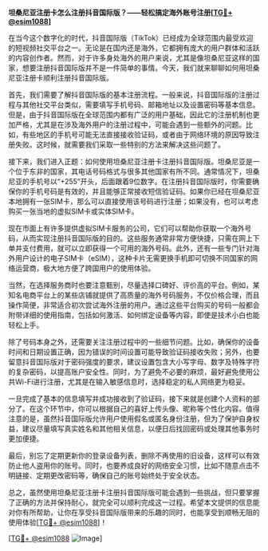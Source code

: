 **坦桑尼亚注册卡怎么注册抖音国际版？——轻松搞定海外账号注册[[TG💪+ @esim1088](https://t.me/s/esim1088)]**

在当今这个数字化的时代，抖音国际版（TikTok）已经成为全球范围内最受欢迎的短视频社交平台之一。无论是在国内还是海外，它都拥有庞大的用户群体和活跃的内容创作者。然而，对于许多身处海外的用户来说，尤其是像坦桑尼亚这样的国家，想要注册抖音国际版并不是一件简单的事情。今天，我们就来聊聊如何用坦桑尼亚注册卡顺利注册抖音国际版。

首先，我们需要了解抖音国际版的基本注册流程。一般来说，抖音国际版的注册过程与其他社交平台类似，需要填写手机号码、邮箱地址以及设置密码等基本信息。但是，由于抖音国际版在全球范围内都有广泛的用户基础，因此它的注册机制也更加严格，尤其是在涉及海外用户的注册过程中，可能会遇到一些额外的问题。比如，有些地区的手机号可能无法直接接收验证码，或者由于网络环境的原因导致注册失败。这时候，就需要我们采取一些特别的方法来解决这些问题了。

接下来，我们进入正题：如何使用坦桑尼亚注册卡注册抖音国际版。坦桑尼亚是一个位于东非的国家，其电话号码格式与很多其他国家有所不同。通常情况下，坦桑尼亚的手机号以“+255”开头，后面跟着9位数字。在注册抖音国际版时，你需要确保你的手机号码是有效的，并且能够正常接收短信验证码。如果你已经在坦桑尼亚本地拥有一张SIM卡，那么可以直接使用该号码进行注册；如果没有，也可以考虑购买一张当地的虚拟SIM卡或实体SIM卡。

现在市面上有许多提供虚拟SIM卡服务的公司，它们可以帮助你获取一个海外号码，从而实现注册抖音国际版的目的。这些服务通常非常方便快捷，只需在网上下单并支付费用，就可以立即获得一个可用的海外号码。此外，还有一些专门针对海外用户设计的电子SIM卡（eSIM），这种卡片无需更换手机即可切换不同国家的网络运营商，极大地方便了跨国用户的使用体验。

当然，在选择服务商时也要注意甄别，尽量选择口碑好、评价高的平台。例如，某知名电商平台上的某些店铺就提供了高质量的海外号码服务，不仅价格合理，而且操作简便，非常适合初次尝试海外注册的用户。通过这些平台购买的号码一般都会附带详细的使用指南，包括如何激活、如何绑定设备等内容，即使是技术小白也能轻松上手。

除了号码本身之外，还需要关注注册过程中的一些细节问题。比如，确保你的设备时间和日期设置正确，因为错误的时间设置可能导致验证码接收失败；另外，也要留意抖音国际版对于密码强度的要求，建议设置包含大小写字母、数字及特殊字符的复杂密码，以提高账户安全性。同时，为了避免不必要的麻烦，最好避免使用公共Wi-Fi进行注册，尤其是在输入敏感信息时，选择稳定的私人网络更为稳妥。

一旦完成了基本的信息填写并成功接收到了验证码，接下来就是创建个人资料的部分了。在这个环节中，你可以根据自己的喜好上传头像、昵称等个性化内容。值得注意的是，虽然抖音国际版允许用户使用假名或匿名身份注册，但为了保护自身权益，建议尽量填写真实姓名和其他相关信息，以便日后找回密码或处理其他事务时更加便捷。

最后，别忘了定期更新你的登录设备列表，删除不再使用的旧设备，这样可以有效防止他人盗用你的账号。同时，也要养成良好的网络安全习惯，比如不随意点击不明链接、定期更改密码等，确保自己的账号始终处于安全状态。

总之，虽然使用坦桑尼亚注册卡注册抖音国际版可能会遇到一些挑战，但只要掌握了正确的方法并保持耐心，就完全可以顺利完成这一过程。希望本文提供的信息能对你有所帮助，让你在享受抖音国际版带来的乐趣的同时，也能享受到顺畅无阻的使用体验[[TG💪+ @esim1088](https://t.me/s/esim1088)]！

[[TG💪+ @esim1088](https://t.me/s/esim1088) ![Image](https://i.postimg.cc/4NQfJmqS/Snipaste-2025-05-13-00-14-12.png)]